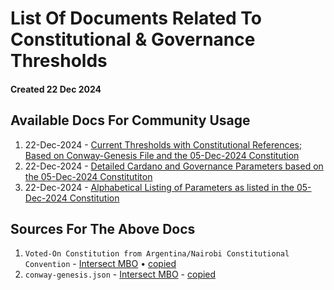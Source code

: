 # List Of Documents Related To Constitutional & Governance Thresholds
#### Created 22 Dec 2024

## Available Docs For Community Usage
1. 22-Dec-2024 - [Current Thresholds with Constitutional References; Based on Conway-Genesis File and the 05-Dec-2024 Constitution](https://github.com/st8tikratio/cardano_DRep/blob/main/docs/thresholds/pre-plomin-threshold.md)
2. 22-Dec-2024 - [Detailed Cardano and Governance Parameters based on the 05-Dec-2024 Constitutiton](https://github.com/st8tikratio/cardano_DRep/blob/main/docs/thresholds/con-parameters.md)
3. 22-Dec-2024 - [Alphabetical Listing of Parameters as listed in the 05-Dec-2024 Constitution](https://github.com/st8tikratio/cardano_DRep/blob/main/docs/thresholds/only-params.md)

## Sources For The Above Docs
1. `Voted-On Constitution from Argentina/Nairobi Constitutional Convention` - [Intersect MBO](https://github.com/IntersectMBO/draft-constitution/blob/main/2024-12-05/draft-constitution-converted.md) • [copied](https://github.com/st8tikratio/Cardano_Con_and_Gov/blob/main/mds/final-constitution.md)
2. `conway-genesis.json` - [Intersect MBO](https://github.com/IntersectMBO/cardano-node/blob/master/configuration/cardano/mainnet-conway-genesis.json) - [copied](https://github.com/st8tikratio/cardano_DRep/blob/main/docs/thresholds/conway-genesis.json)
